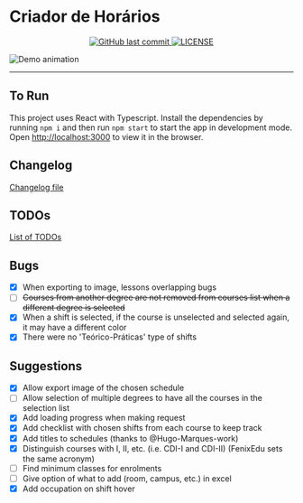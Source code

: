 # Criador de Horários

<p align="center">
  <a href="https://github.com/joaocmd/Criador-Horarios/commits/master" target="_blank">
    <img src="https://img.shields.io/github/last-commit/joaocmd/Criador-Horarios" alt="GitHub last commit">
  </a>

  <a href="https://github.com/joaocmd/Criador-Horarios/blob/master/LICENSE" target="_blank">
    <img alt="LICENSE" src="https://img.shields.io/github/license/joaocmd/Criador-Horarios">
  </a>
</p>

![Demo animation](./demo/demo.gif)

<hr>

## To Run

This project uses React with Typescript.
Install the dependencies by running `npm i` and then run `npm start` to start the app in development mode.\
Open [http://localhost:3000](http://localhost:3000) to view it in the browser.

## Changelog
[Changelog file](./CHANGELOG.md)

## TODOs
[List of TODOs](./TODO.md)

## Bugs

- [X] When exporting to image, lessons overlapping bugs
- [ ] ~~Courses from another degree are not removed from courses list when a different degree is selected~~
- [X] When a shift is selected, if the course is unselected and selected again, it may have a different color
- [x] There were no 'Teórico-Práticas' type of shifts

## Suggestions

- [X] Allow export image of the chosen schedule
- [ ] Allow selection of multiple degrees to have all the courses in the selection list
- [X] Add loading progress when making request
- [X] Add checklist with chosen shifts from each course to keep track
- [X] Add titles to schedules (thanks to @Hugo-Marques-work)
- [X] Distinguish courses with I, II, etc. (i.e. CDI-I and CDI-II) (FenixEdu sets the same acronym)
- [ ] Find minimum classes for enrolments
- [ ] Give option of what to add (room, campus, etc.) in excel
- [X] Add occupation on shift hover
